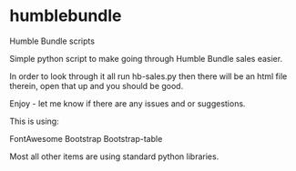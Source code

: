# humblebundle
Humble Bundle scripts

Simple python script to make going through Humble Bundle sales easier.

In order to look through it all run hb-sales.py then there will be an html file therein, open that up and you should be good.

Enjoy - let me know if there are any issues and or suggestions.

This is using:

FontAwesome
Bootstrap
Bootstrap-table

Most all other items are using standard python libraries.
